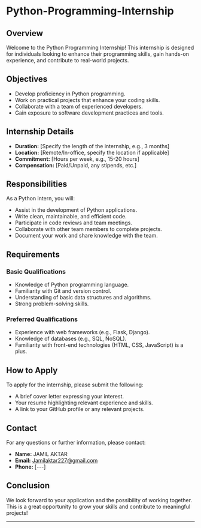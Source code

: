 ﻿# Python-Programming-Internship


## Overview

Welcome to the Python Programming Internship! This internship is designed for individuals looking to enhance their programming skills, gain hands-on experience, and contribute to real-world projects.

## Objectives

- Develop proficiency in Python programming.
- Work on practical projects that enhance your coding skills.
- Collaborate with a team of experienced developers.
- Gain exposure to software development practices and tools.

## Internship Details

- **Duration:** [Specify the length of the internship, e.g., 3 months]
- **Location:** [Remote/In-office, specify the location if applicable]
- **Commitment:** [Hours per week, e.g., 15-20 hours]
- **Compensation:** [Paid/Unpaid, any stipends, etc.]

## Responsibilities

As a Python intern, you will:

- Assist in the development of Python applications.
- Write clean, maintainable, and efficient code.
- Participate in code reviews and team meetings.
- Collaborate with other team members to complete projects.
- Document your work and share knowledge with the team.

## Requirements

### Basic Qualifications

- Knowledge of Python programming language.
- Familiarity with Git and version control.
- Understanding of basic data structures and algorithms.
- Strong problem-solving skills.

### Preferred Qualifications

- Experience with web frameworks (e.g., Flask, Django).
- Knowledge of databases (e.g., SQL, NoSQL).
- Familiarity with front-end technologies (HTML, CSS, JavaScript) is a plus.

## How to Apply

To apply for the internship, please submit the following:

- A brief cover letter expressing your interest.
- Your resume highlighting relevant experience and skills.
- A link to your GitHub profile or any relevant projects.

## Contact

For any questions or further information, please contact:

- **Name:** JAMIL AKTAR
- **Email:** Jamilaktar227@gmail.com
- **Phone:** [---]

## Conclusion

We look forward to your application and the possibility of working together. This is a great opportunity to grow your skills and contribute to meaningful projects!

---

